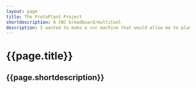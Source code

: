 ```yaml
---
layout: page
title: The ProtoPlant Project
shortdescription: A CNC breadboard/multitool
description: I wanted to make a cnc machine that would allow me to place arbitrary tools and control them in 3 space.
---
```


<h1> {{page.title}} </h1>
<h2> {{page.shortdescription}} </h2>
